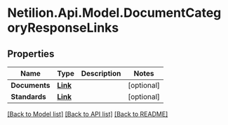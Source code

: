# Netilion.Api.Model.DocumentCategoryResponseLinks
## Properties

Name | Type | Description | Notes
------------ | ------------- | ------------- | -------------
**Documents** | [**Link**](Link.md) |  | [optional] 
**Standards** | [**Link**](Link.md) |  | [optional] 

[[Back to Model list]](../README.md#documentation-for-models) [[Back to API list]](../README.md#documentation-for-api-endpoints) [[Back to README]](../README.md)

